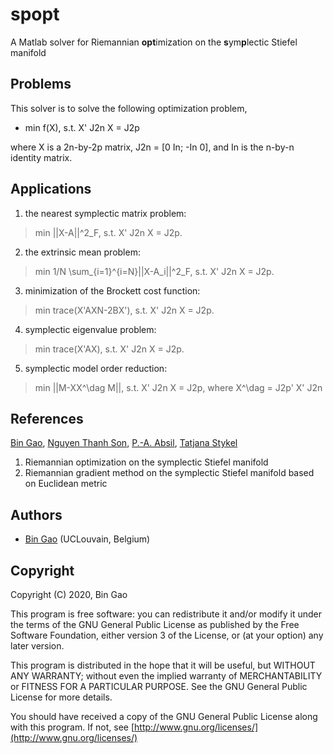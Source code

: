 # spopt
A Matlab solver for Riemannian **opt**imization on the **s**ym**p**lectic Stiefel manifold

## Problems
This solver is to solve the following optimization problem,

+ min f(X), s.t.   X' J2n X = J2p
  
where X is a 2n-by-2p matrix, J2n = [0 In; -In 0], and In is the n-by-n identity matrix.
## Applications
1. the nearest symplectic matrix problem:

> min ||X-A||^2_F, s.t.  X' J2n X = J2p.

2. the extrinsic mean problem:
  
> min 1/N \sum_{i=1}^{i=N}||X-A_i||^2_F, s.t.  X' J2n X = J2p.
  
3. minimization of the Brockett cost function:

> min trace(X'AXN-2BX'), s.t.  X' J2n X = J2p.
  
4. symplectic eigenvalue problem:

> min trace(X'AX), s.t.  X' J2n X = J2p.
  
5. symplectic model order reduction:

> min ||M-XX^\dag M||, s.t.  X' J2n X = J2p, where X^\dag = J2p' X' J2n

## References
[Bin Gao](https://www.gaobin.cc/), [Nguyen Thanh Son](https://sites.google.com/view/ntson), [P.-A. Absil](https://sites.uclouvain.be/absil/), [Tatjana Stykel](https://www.uni-augsburg.de/en/fakultaet/mntf/math/prof/numa/team/tatjana-stykel/)
1. Riemannian optimization on the symplectic Stiefel manifold
2. Riemannian gradient method on the symplectic Stiefel manifold based on Euclidean metric

## Authors
+ [Bin Gao](https://www.gaobin.cc/) (UCLouvain, Belgium)

## Copyright
Copyright (C) 2020, Bin Gao

This program is free software: you can redistribute it and/or modify it under the terms of the GNU General Public License as published by the Free Software Foundation, either version 3 of the License, or (at your option) any later version.

This program is distributed in the hope that it will be useful, but WITHOUT ANY WARRANTY; without even the implied warranty of MERCHANTABILITY or FITNESS FOR A PARTICULAR PURPOSE. See the GNU General Public License for more details.

You should have received a copy of the GNU General Public License along with this program. If not, see [http://www.gnu.org/licenses/](http://www.gnu.org/licenses/)
